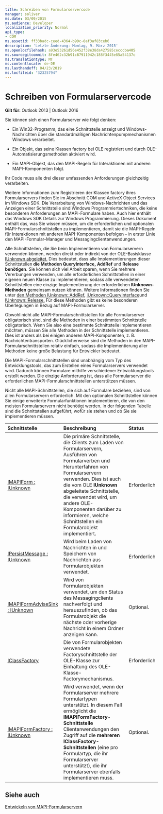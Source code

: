 ```yaml
---
title: Schreiben von Formularservercode
manager: soliver
ms.date: 03/09/2015
ms.audience: Developer
localization_priority: Normal
api_type:
- COM
ms.assetid: ff33badc-ceed-4364-b99c-8af3af83ceb6
description: 'Letzte Änderung: Montag, 9. März 2015'
ms.openlocfilehash: a93e53261d56e452f38e38da427585cecccba405
ms.sourcegitcommit: 8fe462c32b91c87911942c188f3445e85a54137c
ms.translationtype: MT
ms.contentlocale: de-DE
ms.lasthandoff: 04/23/2019
ms.locfileid: "32325794"
---
```

# <a name="writing-form-server-code"></a>Schreiben von Formularservercode

  
  
**Gilt für**: Outlook 2013 | Outlook 2016 
  
Sie können sich einen Formularserver wie folgt denken: 
  
- Ein Win32-Programm, das eine Schnittstelle anzeigt und Windows-Nachrichten über die standardmäßigen Nachrichtenpumpmechanismen Windows verarbeitet.
    
- Ein Objekt, das seine Klassen factory bei OLE registriert und durch OLE-Automatisierungsmethoden aktiviert wird.
    
- Ein MAPI-Objekt, das den MAPI-Regeln für Interaktionen mit anderen MAPI-Komponenten folgt.
    
 Ihr Code muss alle drei dieser umfassenden Anforderungen gleichzeitig verarbeiten. 
  
Weitere Informationen zum Registrieren der Klassen factory ihres Formularservers finden Sie im Abschnitt COM und ActiveX Object Services im Windows SDK. Die Verarbeitung von Windows-Nachrichten und das Anzeigen einer Schnittstelle sind Windows Programmiertechniken, die keine besonderen Anforderungen an MAPI-Formulare haben. Auch hier enthält das Windows SDK Details zur Windows Programmierung. Dieses Dokument enthält das, was Sie wissen müssen, um die erforderlichen und optionalen MAPI-Formularschnittstellen zu implementieren, damit sie die MAPI-Regeln für Interaktionen mit anderen MAPI-Komponenten befolgen – in erster Linie den MAPI-Formular-Manager und Messagingclientanwendungen.
  
Alle Schnittstellen, die Sie beim Implementieren von Formularservern verwenden können, werden direkt oder indirekt von der OLE-Basisklasse [IUnknown abgeleitet.](https://msdn.microsoft.com/library/33f1d79a-33fc-4ce5-a372-e08bda378332%28Office.15%29.aspx) Dies bedeutet, dass alle Implementierungen dieser Schnittstellen **die Methoden QueryInterface,** **AddRef** und **Release benötigen.** Sie können sich viel Arbeit sparen, wenn Sie mehrere Vererbungen verwenden, um alle erforderlichen Schnittstellen in einer eigenen neuen Klasse zu implementieren, sodass alle verwendeten Schnittstellen eine einzige Implementierung der erforderlichen **IUnknown-Methoden** gemeinsam nutzen können. Weitere Informationen finden Sie unter [den Methoden IUnknown::AddRef](https://msdn.microsoft.com/library/b4316efd-73d4-4995-b898-8025a316ba63%28Office.15%29.aspx), [IUnknown::QueryInterface](https://msdn.microsoft.com/library/54d5ff80-18db-43f2-b636-f93ac053146d%28Office.15%29.aspx)und [IUnknown::Release.](https://msdn.microsoft.com/library/4b494c6f-f0ee-4c35-ae45-ed956f40dc7a%28Office.15%29.aspx) Für diese Methoden gibt es keine besonderen Überlegungen in Bezug auf MAPI-Formularserver. 
  
Obwohl nicht alle MAPI-Formularschnittstellen für alle Formularserver obligatorisch sind, sind die Methoden in einer bestimmten Schnittstelle obligatorisch. Wenn Sie also eine bestimmte Schnittstelle implementieren möchten, müssen Sie alle Methoden in der Schnittstelle implementieren. Dies ist anders als bei einigen anderen MAPI-Komponenten, z. B. Nachrichtentransporten. Glücklicherweise sind die Methoden in den MAPI-Formularschnittstellen relativ einfach, sodass die Implementierung aller Methoden keine große Belastung für Entwickler bedeutet.
  
Die MAPI-Formularschnittstellen sind unabhängig vom Typ des Entwicklungstools, das zum Erstellen eines Formularservers verwendet wird. Dadurch können Formulare mithilfe verschiedener Entwicklungstools erstellt werden. Die einzige Anforderung ist, dass alle Formularserver die erforderlichen MAPI-Formularschnittstellen unterstützen müssen.
  
Nicht alle MAPI-Schnittstellen, die sich auf Formulare beziehen, sind von allen Formularservern erforderlich. Mit den optionalen Schnittstellen können Sie einige erweiterte Formularfunktionen implementieren, die von den meisten Formularservern nicht benötigt werden. In der folgenden Tabelle sind die Schnittstellen aufgeführt, wofür sie stehen und ob Sie sie implementieren müssen.
  
|**Schnittstelle**|**Beschreibung**|**Status**|
|:-----|:-----|:-----|
|[IMAPIForm : IUnknown](imapiformiunknown.md) <br/> |Die primäre Schnittstelle, die Clients zum Laden von Formularservern, Ausführen von Formularverben und Herunterfahren von Formularservern verwenden. Dies ist auch die vom OLE **IUnknown** abgeleitete Schnittstelle, die verwendet wird, um andere OLE-Komponenten darüber zu informieren, welche Schnittstellen ein Formularobjekt implementiert.  <br/> |Erforderlich  <br/> |
|[IPersistMessage : IUnknown](ipersistmessageiunknown.md) <br/> |Wird beim Laden von Nachrichten in und Speichern von Nachrichten aus Formularobjekten verwendet.  <br/> |Erforderlich  <br/> |
|[IMAPIFormAdviseSink : IUnknown](imapiformadvisesinkiunknown.md) <br/> |Wird von Formularobjekten verwendet, um den Status des Messagingclients nachverfolgt und herauszufinden, ob das Formularobjekt die nächste oder vorherige Nachricht in einem Ordner anzeigen kann.  <br/> |Optional.  <br/> |
|[IClassFactory](https://msdn.microsoft.com/library/f624f833-2b69-43bc-92cd-c4ecbe6051c5%28Office.15%29.aspx) <br/> |Die von Formularobjekten verwendete Factoryschnittstelle der OLE-Klasse zur Einhaltung des OLE-Klasse-Factorymechanismus.  <br/> |Erforderlich  <br/> |
|[IMAPIFormFactory : IUnknown](imapiformfactoryiunknown.md) <br/> |Wird verwendet, wenn der Formularserver mehrere Formulartypen unterstützt. In diesem Fall ermöglicht die **IMAPIFormFactory-Schnittstelle** Clientanwendungen den Zugriff auf die **mehreren IClassFactory-Schnittstellen** (eine pro Formulartyp, die ihr Formularserver unterstützt), die ihr Formularserver ebenfalls implementieren muss.  <br/> |Optional.  <br/> |
   
## <a name="see-also"></a>Siehe auch



[Entwickeln von MAPI-Formularservern](developing-mapi-form-servers.md)

